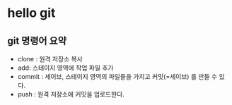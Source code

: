 # hello git

## git 명령어 요약

- clone : 원격 저장소 복사
- add: 스테이지 영역에 작업 파일 추가 
- commit : 세이브, 스테이지 영역의 파일들을 가지고 커밋(=세이브) 를 만들 수 있다.
- push : 원격 저장소에 커밋을 업로드한다.
